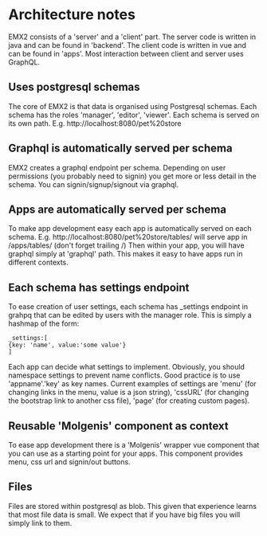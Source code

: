 # Architecture notes

EMX2 consists of a 'server' and a 'client' part. The server code is written in java and can be found in 'backend'. The
client code is written in vue and can be found in 'apps'. Most interaction between client and server uses GraphQL.

## Uses postgresql schemas

The core of EMX2 is that data is organised using Postgresql schemas. Each schema has the roles 'manager', 'editor', 'viewer'.
Each schema is served on its own path. E.g. http://localhost:8080/pet%20store

## Graphql is automatically served per schema

EMX2 creates a graphql endpoint per schema. Depending on user permissions (you probably need to signin) you get more or
less detail in the schema. You can signin/signup/signout via graphql.

## Apps are automatically served per schema

To make app development easy each app is automatically served on each schema.
E.g. http://localhost:8080/pet%20store/tables/ will serve app in /apps/tables/ (don't forget trailing /)
Then within your app, you will have graphql simply at 'graphql' path. This makes it easy to have apps run in different
contexts.

## Each schema has settings endpoint

To ease creation of user settings, each schema has _settings endpoint in grahpq that can be edited by users with the manager
role. This is simply a hashmap of the form:

```
_settings:[
{key: 'name', value:'some value'}
]
```

Each app can decide what settings to implement. Obviously, you should namespace settings to prevent name conflicts. Good
practice is to use 'appname'.'key' as key names. Current examples of settings are 'menu' (for changing links in the
menu, value is a json string), 'cssURL' (for changing the bootstrap link to another css file), 'page' (for creating
custom pages).

## Reusable 'Molgenis' component as context

To ease app development there is a 'Molgenis' wrapper vue component that you can use as a starting point for your apps.
This component provides menu, css url and signin/out buttons.

## Files

Files are stored within postgresql as blob. This given that experience learns that most file data is small. We expect
that if you have big files you will simply link to them.
